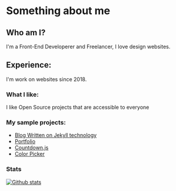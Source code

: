 # Something about me

## Who am I?
 I'm a Front-End Developerer and Freelancer, I love design websites. 

## Experience:
I'm work on websites since 2018.

### What I like:
I like Open Source projects that are accessible to everyone

### My sample projects:

* [Blog Written on Jekyll technology](https://igorkowalczyk.github.io/blog)
* [Portfolio](https://igorkowalczyk.github.io)
* [Countdown.js](https://igorkowalczyk.github.io/countdown.js)
* [Color Picker](https://igorkowalczyk.github.io/color-picker)

### Stats
[![Github stats](https://readme-igorkowalczyk.vercel.app/api?username=IgorKowalczyk&show_icons=true&include_all_commits=true)](https://igorkowalczyk.github.io)
